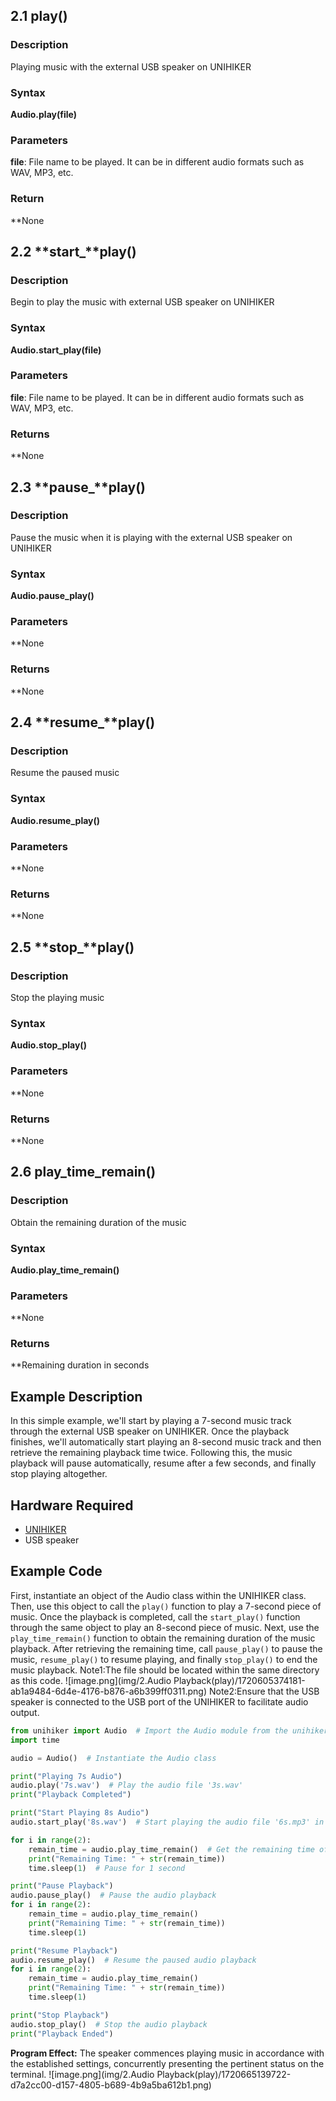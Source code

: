 ## 2.1 play()
### Description
Playing music with the external USB speaker on UNIHIKER
### Syntax
**Audio.play(file)**
### Parameters
**file**: File name to be played. It can be in different audio formats such as WAV, MP3, etc.
### Return
**None
## 2.2 **start_**play()
### Description
Begin to play the music with external USB speaker on UNIHIKER
### Syntax
**Audio.start_play(file)**
### Parameters
**file**: File name to be played. It can be in different audio formats such as WAV, MP3, etc.
### Returns
**None
## 2.3 **pause_**play()
### Description
Pause the music when it is playing with the external USB speaker on UNIHIKER
### Syntax
**Audio.pause_play()**
### Parameters
**None
### Returns
**None
## 2.4 **resume_**play()
### Description
Resume the paused music
### Syntax
**Audio.resume_play()**
### Parameters
**None
### Returns
**None
## 2.5 **stop_**play()
### Description
Stop the playing music
### Syntax
**Audio.stop_play()**
### Parameters
**None
### Returns
**None
## 2.6 **play_time_remain**()
### Description
Obtain the remaining duration of the music
### Syntax
**Audio.play_time_remain()**
### Parameters
**None
### Returns
**Remaining duration in seconds
## Example Description
In this simple example, we'll start by playing a 7-second music track through the external USB speaker on UNIHIKER. Once the playback finishes, we'll automatically start playing an 8-second music track and then retrieve the remaining playback time twice. Following this, the music playback will pause automatically, resume after a few seconds, and finally stop playing altogether.
## Hardware Required

- [UNIHIKER](https://www.dfrobot.com/product-2691.html)
- USB speaker
## Example Code
First, instantiate an object of the Audio class within the UNIHIKER class. Then, use this object to call the `play()` function to play a 7-second piece of music. Once the playback is completed, call the `start_play()` function through the same object to play an 8-second piece of music. Next, use the `play_time_remain()` function to obtain the remaining duration of the music playback. After retrieving the remaining time, call `pause_play()` to pause the music, `resume_play()` to resume playing, and finally `stop_play()` to end the music playback.
Note1:The file should be located within the same directory as this code.
![image.png](img/2.Audio Playback(play)/1720605374181-ab1a9484-6d4e-4176-b876-a6b399ff0311.png)
Note2:Ensure that the USB speaker is connected to the USB port of the UNIHIKER to facilitate audio output.
```python
from unihiker import Audio  # Import the Audio module from the unihiker package
import time

audio = Audio()  # Instantiate the Audio class

print("Playing 7s Audio")
audio.play('7s.wav')  # Play the audio file '3s.wav'
print("Playback Completed")

print("Start Playing 8s Audio")
audio.start_play('8s.wav')  # Start playing the audio file '6s.mp3' in the background

for i in range(2):
    remain_time = audio.play_time_remain()  # Get the remaining time of the audio playback
    print("Remaining Time: " + str(remain_time))
    time.sleep(1)  # Pause for 1 second

print("Pause Playback")
audio.pause_play()  # Pause the audio playback
for i in range(2):
    remain_time = audio.play_time_remain()
    print("Remaining Time: " + str(remain_time))
    time.sleep(1)

print("Resume Playback")
audio.resume_play()  # Resume the paused audio playback
for i in range(2):
    remain_time = audio.play_time_remain()
    print("Remaining Time: " + str(remain_time))
    time.sleep(1)

print("Stop Playback")
audio.stop_play()  # Stop the audio playback
print("Playback Ended")
```
**Program Effect:**
The speaker commences playing music in accordance with the established settings, concurrently presenting the pertinent status on the terminal.
![image.png](img/2.Audio Playback(play)/1720665139722-d7a2cc00-d157-4805-b689-4b9a5ba612b1.png)
